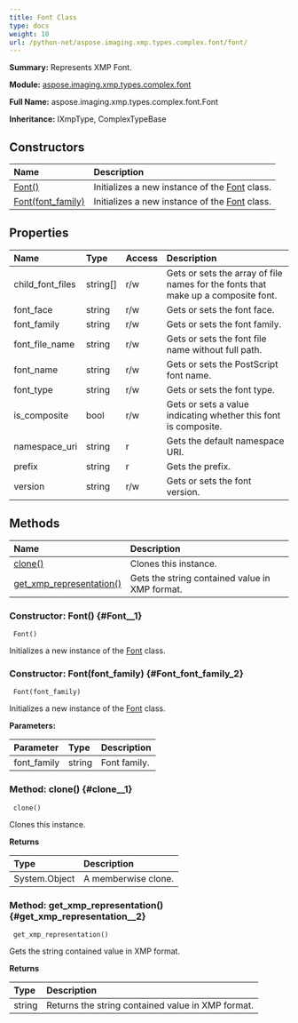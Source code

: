 ```yaml
---
title: Font Class
type: docs
weight: 10
url: /python-net/aspose.imaging.xmp.types.complex.font/font/
---
```


**Summary:** Represents XMP Font.

**Module:** [aspose.imaging.xmp.types.complex.font](/imaging/python-net/aspose.imaging.xmp.types.complex.font/)

**Full Name:** aspose.imaging.xmp.types.complex.font.Font

**Inheritance:** IXmpType, ComplexTypeBase

## **Constructors**
| **Name** | **Description** |
| :- | :- |
| [Font()](#Font__1) | Initializes a new instance of the [Font](/imaging/python-net/aspose.imaging.xmp.types.complex.font/font/) class. |
| [Font(font_family)](#Font_font_family_2) | Initializes a new instance of the [Font](/imaging/python-net/aspose.imaging.xmp.types.complex.font/font/) class. |
## **Properties**
| **Name** | **Type** | **Access** | **Description** |
| :- | :- | :- | :- |
| child_font_files | string[] | r/w | Gets or sets the array of file names for the fonts that make up a composite font. |
| font_face | string | r/w | Gets or sets the font face. |
| font_family | string | r/w | Gets or sets the font family. |
| font_file_name | string | r/w | Gets or sets the font file name without full path. |
| font_name | string | r/w | Gets or sets the PostScript font name. |
| font_type | string | r/w | Gets or sets the font type. |
| is_composite | bool | r/w | Gets or sets a value indicating whether this font is composite. |
| namespace_uri | string | r | Gets the default namespace URI. |
| prefix | string | r | Gets the prefix. |
| version | string | r/w | Gets or sets the font version. |
## **Methods**
| **Name** | **Description** |
| :- | :- |
| [clone()](#clone__1) | Clones this instance. |
| [get_xmp_representation()](#get_xmp_representation__2) | Gets the string contained value in XMP format. |


### Constructor: Font() {#Font__1}


```
 Font() 
```

Initializes a new instance of the [Font](/imaging/python-net/aspose.imaging.xmp.types.complex.font/font/) class.

### Constructor: Font(font_family) {#Font_font_family_2}


```
 Font(font_family) 
```

Initializes a new instance of the [Font](/imaging/python-net/aspose.imaging.xmp.types.complex.font/font/) class.

**Parameters:**

| Parameter | Type | Description |
| :- | :- | :- |
| font_family | string | Font family. |

### Method: clone() {#clone__1}


```
 clone() 
```

Clones this instance.

**Returns**

| Type | Description |
| :- | :- |
| System.Object | A memberwise clone. |


### Method: get_xmp_representation() {#get_xmp_representation__2}


```
 get_xmp_representation() 
```

Gets the string contained value in XMP format.

**Returns**

| Type | Description |
| :- | :- |
| string | Returns the string contained value in XMP format. |


